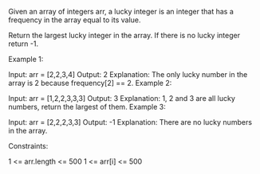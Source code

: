 Given an array of integers arr, a lucky integer is an integer that has a frequency in the array equal to its value.

Return the largest lucky integer in the array. If there is no lucky integer return -1.

Example 1:

Input: arr = [2,2,3,4]
Output: 2
Explanation: The only lucky number in the array is 2 because frequency[2] == 2.
Example 2:

Input: arr = [1,2,2,3,3,3]
Output: 3
Explanation: 1, 2 and 3 are all lucky numbers, return the largest of them.
Example 3:

Input: arr = [2,2,2,3,3]
Output: -1
Explanation: There are no lucky numbers in the array.

Constraints:

1 <= arr.length <= 500
1 <= arr[i] <= 500
